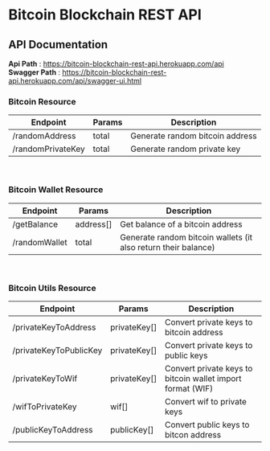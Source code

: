 # Bitcoin Blockchain REST API

## API Documentation
__Api Path__ : https://bitcoin-blockchain-rest-api.herokuapp.com/api</br>
__Swagger Path__ : https://bitcoin-blockchain-rest-api.herokuapp.com/api/swagger-ui.html

### Bitcoin Resource
| Endpoint | Params | Description |
| -------- | ------ | -----------|
| /randomAddress | total | Generate random bitcoin address |
| /randomPrivateKey | total | Generate random private key |

<br>

### Bitcoin Wallet Resource
| Endpoint | Params | Description |
| -------- | ------ | -----------|
| /getBalance | address[] | Get balance of a bitcoin address |
| /randomWallet | total | Generate random bitcoin wallets (it also return their balance) |

<br>

### Bitcoin Utils Resource
| Endpoint | Params | Description |
| -------- | ------ | -----------|
| /privateKeyToAddress | privateKey[] | Convert private keys to bitcoin address |
| /privateKeyToPublicKey | privateKey[] | Convert private keys to public keys |
| /privateKeyToWif | privateKey[] | Convert private keys to bitcoin wallet import format (WIF)|
| /wifToPrivateKey | wif[] | Convert wif to private keys |
| /publicKeyToAddress | publicKey[] | Convert public keys to bitcon address |
